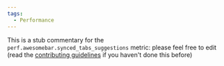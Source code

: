 ```yaml
---
tags:
  - Performance
---
```


This is a stub commentary for the `perf.awesomebar.synced_tabs_suggestions` metric: please feel free to edit (read the
[contributing guidelines](https://github.com/mozilla/glean-annotations/blob/main/CONTRIBUTING.md)
if you haven't done this before)
